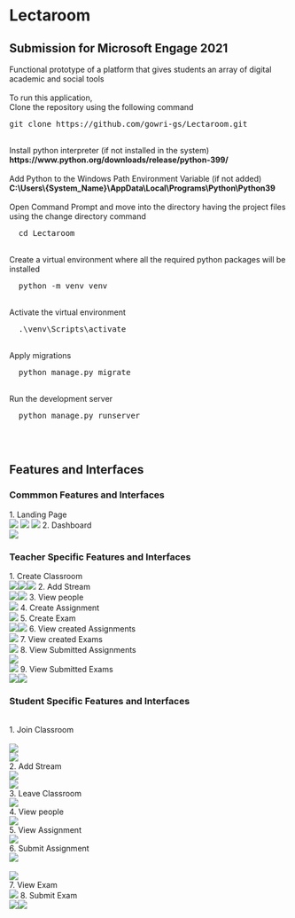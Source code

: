 # Lectaroom

<h2><b>Submission for Microsoft Engage 2021</b></h2>
Functional prototype of a platform that gives students an array of digital academic and social tools<br>
<br>
To run this application,<br>
Clone the repository using the following command<br>
<div class="highlight highlight-source-shell position-relative overflow-auto">
  <pre>
git clone https://github.com/gowri-gs/Lectaroom.git</pre>
</div>
<br>
Install python interpreter (if not installed in the system) <br>
<b>https://www.python.org/downloads/release/python-399/</b><br>
<br>
Add Python to the Windows Path Environment Variable (if not added)<br>
<b>C:\Users\{System_Name}\AppData\Local\Programs\Python\Python39</b>
<br>
<br>
Open Command Prompt and move into the directory having the project files using the change directory command
<div class="highlight highlight-source-shell position-relative overflow-auto">
  <pre>
  cd Lectaroom</pre>
</div><br>
Create a virtual environment where all the required python packages will be installed<br>
<div class="highlight highlight-source-shell position-relative overflow-auto">
  <pre>
  python -m venv venv</pre>
</div>
<br>
Activate the virtual environment
<div class="highlight highlight-source-shell position-relative overflow-auto">
  <pre>
  .\venv\Scripts\activate</pre>
</div>
<br>
Apply migrations
<div class="highlight highlight-source-shell position-relative overflow-auto">
  <pre>
  python manage.py migrate</pre>
</div>
<br>
Run the development server
<div class="highlight highlight-source-shell position-relative overflow-auto">
  <pre>
  python manage.py runserver</pre>
</div>
<br><br>
<h2><b>Features and Interfaces</b></h2>
<h3>Commmon Features and Interfaces</h3>
1. Landing Page<br>
<img src="https://github.com/gowri-gs/Lectaroom/blob/master/media/others/Landing%20Page.JPG"></img>
<img src="https://github.com/gowri-gs/Lectaroom/blob/master/media/others/Login.JPG"></img>
<img src="https://github.com/gowri-gs/Lectaroom/blob/master/media/others/Sign%20Up.JPG"></img>
2. Dashboard<br>
<img src="https://github.com/gowri-gs/Lectaroom/blob/master/media/others/1_dashboard.JPG"></img>
<h3>Teacher Specific Features and Interfaces</h3>
1. Create Classroom<br><img src="https://github.com/gowri-gs/Lectaroom/blob/master/media/others/1_create_class_1.JPG"></img><img src="https://github.com/gowri-gs/Lectaroom/blob/master/media/others/created_class.JPG"></img><img src="https://github.com/gowri-gs/Lectaroom/blob/master/media/others/create_class_1.JPG"></img>
2. Add Stream<br><img src="https://github.com/gowri-gs/Lectaroom/blob/master/media/others/add_stream_1.JPG"></img><img src="https://github.com/gowri-gs/Lectaroom/blob/master/media/others/add_stream_2.JPG"></img>
3. View people<br><img src="https://github.com/gowri-gs/Lectaroom/blob/master/media/others/People.JPG"></img>
4. Create Assignment<br><img src="https://github.com/gowri-gs/Lectaroom/blob/master/media/others/Assignment_creation.JPG"></img>
5. Create Exam<br><img src="https://github.com/gowri-gs/Lectaroom/blob/master/media/others/1_create_exam.JPG"></img><img src="https://github.com/gowri-gs/Lectaroom/blob/master/media/others/1_create_exam_1.JPG"></img>
6. View created Assignments<br><img src="https://github.com/gowri-gs/Lectaroom/blob/master/media/others/Assignment_teacher.JPG"></img>
7. View created Exams<br><img src="https://github.com/gowri-gs/Lectaroom/blob/master/media/others/1_exam_teacher.JPG"></img>
8. View Submitted Assignments<br><img src="https://github.com/gowri-gs/Lectaroom/blob/master/media/others/Submitted%20Assignments.JPG"></img><br><img src="https://github.com/gowri-gs/Lectaroom/blob/master/media/others/Submitted%20Assignments_1.JPG"></img>
9. View Submitted Exams<br><img src="https://github.com/gowri-gs/Lectaroom/blob/master/media/others/1_exam_submissions.JPG"></img><img src="https://github.com/gowri-gs/Lectaroom/blob/master/media/others/1_exam_submissions1.JPG"></img>
<h3>Student Specific Features and Interfaces</h3><br>
1. Join Classroom<br><br><img src="https://github.com/gowri-gs/Lectaroom/blob/master/media/others/Join%20class.JPG"></img><br><img src="https://github.com/gowri-gs/Lectaroom/blob/master/media/others/Join%20class_1.JPG"></img><br>
2. Add Stream<br><img src="https://github.com/gowri-gs/Lectaroom/blob/master/media/others/add_stream_1.JPG"></img><br><img src="https://github.com/gowri-gs/Lectaroom/blob/master/media/others/add_stream_2.JPG"></img><br>
3. Leave Classroom<br><img src="https://github.com/gowri-gs/Lectaroom/blob/master/media/others/Leave_class_1.JPG"></img><br>
4. View people<br><img src="https://github.com/gowri-gs/Lectaroom/blob/master/media/others/People.JPG"></img><br>
5. View Assignment<br><img src="https://github.com/gowri-gs/Lectaroom/blob/master/media/others/Assignment_student.JPG"></img><br>
6. Submit Assignment<br><img src="https://github.com/gowri-gs/Lectaroom/blob/master/media/others/submit_answer.JPG"></img><br><br><img src="https://github.com/gowri-gs/Lectaroom/blob/master/media/others/submit_answer_1.JPG"></img><br>
7. View Exam<br><img src="https://github.com/gowri-gs/Lectaroom/blob/master/media/others/1_exam_teacher.JPG"></img>
8. Submit Exam<br><img src="https://github.com/gowri-gs/Lectaroom/blob/master/media/others/1_submitexam.JPG"></img><img src="https://github.com/gowri-gs/Lectaroom/blob/master/media/others/1_submitexam1.JPG"></img>



